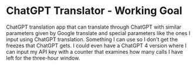 # ChatGPT Translator - Working Goal

ChatGPT translation app that can translate through ChatGPT with similar parameters given by Google translate and special parameters like the ones I input using ChatGPT translation. Something I can use so I don't get the freezes that ChatGPT gets. I could even have a ChatGPT 4 version where I can input my API key with a counter that examines how many calls I have left for the three-hour window.
